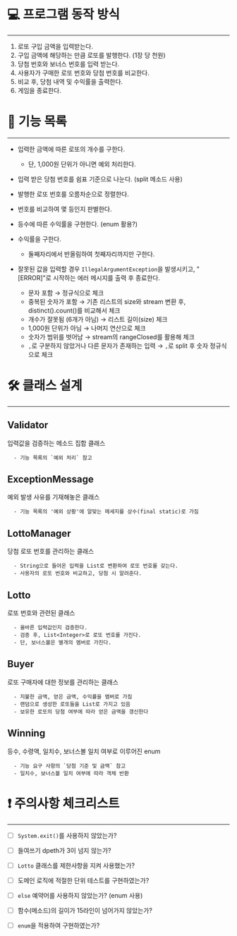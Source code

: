 # 💻 프로그램 동작 방식

---

1. 로또 구입 금액을 입력받는다.
2. 구입 금액에 해당하는 만큼 로또를 발행한다. (1장 당 천원)
3. 당첨 번호와 보너스 번호를 입력 받는다.
4. 사용자가 구매한 로또 번호와 당첨 번호를 비교한다.
5. 비교 후, 당첨 내역 및 수익률을 출력한다.
6. 게임을 종료한다.


# 🧰 기능 목록

---

- 입력한 금액에 따른 로또의 개수를 구한다.
  - 단, 1,000원 단위가 아니면 예외 처리한다.


- 입력 받은 당첨 번호를 쉼표 기준으로 나눈다. (split 메소드 사용)


- 발행한 로또 번호를 오름차순으로 정렬한다.


- 번호를 비교하여 몇 등인지 판별한다.


- 등수에 따른 수익률을 구현한다. (enum 활용?)


- 수익률을 구한다.
  - 둘째자리에서 반올림하여 첫째자리까지만 구한다.


- 잘못된 값을 입력할 경우 `IllegalArgumentException`을 발생시키고, "[ERROR]"로 시작하는 에러 메시지를 출력 후 종료한다.
  - 문자 포함 → 정규식으로 체크
  - 중복된 숫자가 포함 → 기존 리스트의 size와 stream 변환 후, distinct().count()를 비교해서 체크 
  - 개수가 잘못됨 (6개가 아님) → 리스트 길이(size) 체크
  - 1,000원 단위가 아님 → 나머지 연산으로 체크
  - 숫자가 범위를 벗어남 → stream의 rangeClosed를 활용해 체크
  - `,`로 구분하지 않았거나 다른 문자가 존재하는 입력 → `,`로 split 후 숫자 정규식으로 체크


# 🛠️ 클래스 설계

---

## Validator

입력값을 검증하는 메소드 집합 클래스

```
  - 기능 목록의 `예외 처리` 참고
```

## ExceptionMessage

예외 발생 사유를 기재해놓은 클래스

```
  - 기능 목록의 '예외 상황'에 알맞는 메세지를 상수(final static)로 가짐
```

## LottoManager

당첨 로또 번호를 관리하는 클래스

```
  - String으로 들어온 입력을 List로 변환하여 로또 번호를 갖는다.
  - 사용자의 로또 번호와 비교하고, 당첨 시 알려준다.
```

## Lotto

로또 번호와 관련된 클래스

```
  - 올바른 입력값인지 검증한다.
  - 검증 후, List<Integer>로 로또 번호를 가진다.
  - 단, 보너스볼은 별개의 멤버로 가진다.
```

## Buyer

로또 구매자에 대한 정보를 관리하는 클래스

```
  - 지불한 금액, 얻은 금액, 수익률을 멤버로 가짐
  - 랜덤으로 생성한 로또들을 List로 가지고 있음
  - 보유한 로또의 당첨 여부에 따라 얻은 금액을 갱신한다
```

## Winning

등수, 수령액, 일치수, 보너스볼 일치 여부로 이루어진 enum

```
  - 기능 요구 사항의 `당첨 기준 및 금액` 참고
  - 일치수, 보너스볼 일치 여부에 따라 객체 반환
```


# ❗ 주의사항 체크리스트

---

-[ ] `System.exit()`를 사용하지 않았는가?

-[ ] 들여쓰기 dpeth가 3이 넘지 않는가?

-[ ] `Lotto` 클래스를 제한사항을 지켜 사용했는가?

-[ ] 도메인 로직에 적절한 단위 테스트를 구현하였는가?

-[ ] `else` 예약어를 사용하지 않았는가? (enum 사용)

-[ ] 함수(메소드)의 길이가 15라인이 넘어가지 않았는가?

-[ ] `enum`을 적용하여 구현하였는가?